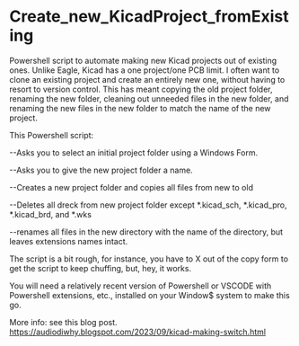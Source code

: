 # Create_new_KicadProject_fromExisting
Powershell script to automate making new Kicad projects out of existing ones.
Unlike Eagle, Kicad has a one project/one PCB limit.
I often want to clone an existing project and create an entirely new one, without having to resort to version control.
This has meant copying the old project folder, renaming the new folder, cleaning out unneeded files in the new folder, and renaming the new files in the new folder to match the name of the new project.

This Powershell script:

--Asks you to select an initial project folder using a Windows Form.

--Asks you to give the new project folder a name.

--Creates a new project folder and copies all files from new to old

--Deletes all dreck from new project folder except *.kicad_sch, *.kicad_pro, *.kicad_brd, and *.wks

--renames all files in the new directory with the name of the directory, but leaves extensions names intact.

The script is a bit rough, for instance, you have to X out of the copy form to get the script to keep chuffing, but, hey, it works.

You will need a relatively recent version of Powershell or VSCODE with Powershell extensions, etc., installed on your Window$ system to make this go.

More info: see this blog post. https://audiodiwhy.blogspot.com/2023/09/kicad-making-switch.html
